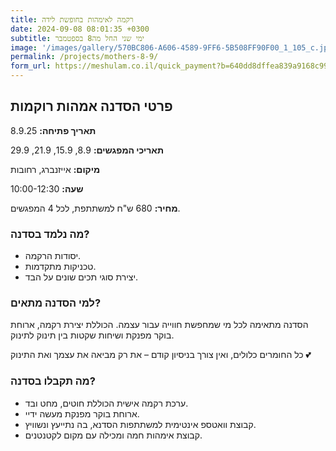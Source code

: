 ```yaml
---
title: רקמה לאימהות בחופשת לידה
date: 2024-09-08 08:01:35 +0300
subtitle: ימי שני החל מה8 בספטמבר
image: '/images/gallery/570BC806-A606-4589-9FF6-5B508FF90F00_1_105_c.jpeg'
permalink: /projects/mothers-8-9/
form_url: https://meshulam.co.il/quick_payment?b=640dd8dffea839a9168c99723230c808
---
```


## פרטי הסדנה אמהות רוקמות

**תאריך פתיחה:** 8.9.25 

**תאריכי המפגשים:** 8.9, 15.9, 21.9, 29.9

**מיקום:** אייזנברג, רחובות  

**שעה:** 10:00-12:30 

**מחיר:** 680 ש"ח למשתתפת, לכל 4 המפגשים.

### מה נלמד בסדנה?

- יסודות הרקמה.
- טכניקות מתקדמות.
- יצירת סוגי תכים שונים על הבד.

### למי הסדנה מתאים?

הסדנה מתאימה לכל מי שמחפשת חווייה עבור עצמה. הכוללת יצירת רקמה, ארוחת בוקר מפנקת ושיחות שקטות בין תינוק לתינוק.

כל החומרים כלולים, ואין צורך בניסיון קודם – את רק מביאה את עצמך ואת התינוק 💕

### מה תקבלו בסדנה?

- ערכת רקמה אישית הכוללת חוטים, מחט ובד.
- ארוחת בוקר מפנקת מעשה ידיי.
- קבוצת וואטספ אינטימית למשתתפות הסדנא, בה נתייעץ ונשוויץ.
-  קבוצת אימהות חמה ומכילה עם מקום לקטנטנים.

